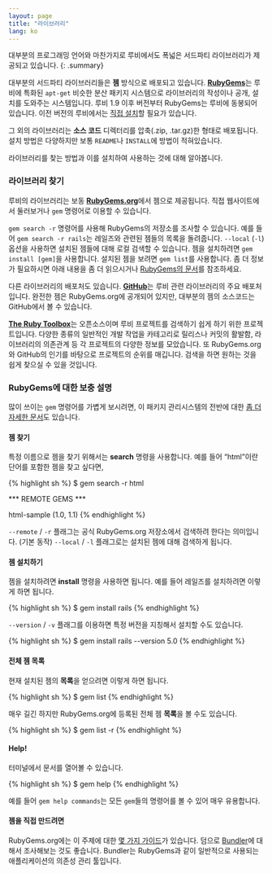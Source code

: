 ```yaml
---
layout: page
title: "라이브러리"
lang: ko
---
```


대부분의 프로그래밍 언어와 마찬가지로 루비에서도 폭넓은 서드파티 라이브러리가
제공되고 있습니다.
{: .summary}

대부분의 서드파티 라이브러리들은 **젬** 방식으로 배포되고 있습니다. [**RubyGems**][1]는
루비에 특화된 `apt-get` 비슷한 분산 패키지 시스템으로 라이브러리의 작성이나 공개,
설치를 도와주는 시스템입니다. 루비 1.9 이후 버전부터 RubyGems는 루비에 동봉되어
있습니다. 이전 버전의 루비에서는 [직접 설치][2]할 필요가 있습니다.

그 외의 라이브러리는 **소스 코드** 디렉터리를 압축(.zip, .tar.gz)한 형태로 배포됩니다.
설치 방법은 다양하지만 보통 `README`나 `INSTALL`에 방법이 적혀있습니다.

라이브러리를 찾는 방법과 이를 설치하여 사용하는 것에 대해 알아봅니다.

### 라이브러리 찾기

루비의 라이브러리는 보동 [**RubyGems.org**][1]에서 젬으로 제공됩니다. 직접
웹사이트에서 둘러보거나 `gem` 명령어로 이용할 수 있습니다.

`gem search -r` 명령어를 사용해 RubyGems의 저장소를 조사할 수 있습니다. 예를 들어
`gem search -r rails`는 레일즈와 관련된 젬들의 목록을 돌려줍니다.
`--local` (`-l`) 옵션을 사용하면 설치된 젬들에 대해 로컬 검색할 수 있습니다. 젬을
설치하려면 `gem install [gem]`을 사용합니다. 설치된 젬을 보려면 `gem
list`를 사용합니다. 좀 더 정보가 필요하시면 아래 내용을 좀 더 읽으시거나 [RubyGems의
문서][3]를 참조하세요.

다른 라이브러리의 배포처도 있습니다. [**GitHub**][5]는 루비 관련 라이브러리의
주요 배포처입니다. 완전한 젬은 RubyGems.org에 공개되어 있지만, 대부분의 젬의
소스코드는 GitHub에서 볼 수 있습니다.

[**The Ruby Toolbox**][6]는 오픈소스이며 루비 프로젝트를 검색하기 쉽게 하기 위한
프로젝트입니다. 다양한 종류의 일반적인 개발 작업을 카테고리로 릴리스나 커밋의
활발함, 라이브러리의 의존관계 등 각 프로젝트의 다양한 정보를 모았습니다. 또 RubyGems.org와
GitHub의 인기를 바탕으로 프로젝트의 순위를 매깁니다. 검색을 하면 원하는 것을 쉽게 찾으실
수 있을 것입니다.

### RubyGems에 대한 보충 설명

많이 쓰이는 `gem` 명령어를 가볍게 보시려면, 이 패키지 관리시스템의 전반에
대한 [좀 더 자세한 문서][7]도 있습니다.

#### 젬 찾기

특정 이름으로 젬을 찾기 위해서는 **search** 명령을 사용합니다. 예를 들어 “html”이란 단어를 포함한 젬을 찾고
싶다면,

{% highlight sh %}
$ gem search -r html

*** REMOTE GEMS ***

html-sample (1.0, 1.1)
{% endhighlight %}

`--remote` / `-r` 플래그는 공식 RubyGems.org 저장소에서 검색하려 한다는
의미입니다. (기본 동작) `--local` / `-l` 플래그로는 설치된 젬에 대해
검색하게 됩니다.

#### 젬 설치하기

젬을 설치하려면 **install** 명령을 사용하면 됩니다. 예를 들어 레일즈를
설치하려면 이렇게 하면 됩니다.

{% highlight sh %}
$ gem install rails
{% endhighlight %}

`--version` / `-v` 플래그를 이용하면 특정 버전을 지칭해서 설치할 수도 있습니다.

{% highlight sh %}
$ gem install rails --version 5.0
{% endhighlight %}

#### 전체 젬 목록

현재 설치된 젬의 **목록**을 얻으려면 이렇게 하면 됩니다.

{% highlight sh %}
$ gem list
{% endhighlight %}


매우 길긴 하지만 RubyGems.org에 등록된 전체 젬 **목록**을 볼 수도 있습니다.

{% highlight sh %}
$ gem list -r
{% endhighlight %}

#### Help!

터미널에서 문서를 열어볼 수 있습니다.

{% highlight sh %}
$ gem help
{% endhighlight %}

예를 들어 `gem help commands`는 모든 `gem`들의 명령어를 볼 수 있어 매우 유용합니다.

#### 젬을 직접 만드려면

RubyGems.org에는 이 주제에 대한 [몇 가지 가이드][3]가 있습니다. 덤으로
[Bundler][9]에 대해서 조사해보는 것도 좋습니다. Bundler는 RubyGems과 같이 일반적으로
사용되는 애플리케이션의 의존성 관리 툴입니다.



[1]: https://rubygems.org/
[2]: https://rubygems.org/pages/download/
[3]: http://guides.rubygems.org/
[5]: https://github.com/
[6]: https://www.ruby-toolbox.com/
[7]: http://guides.rubygems.org/command-reference/
[9]: http://bundler.io/
